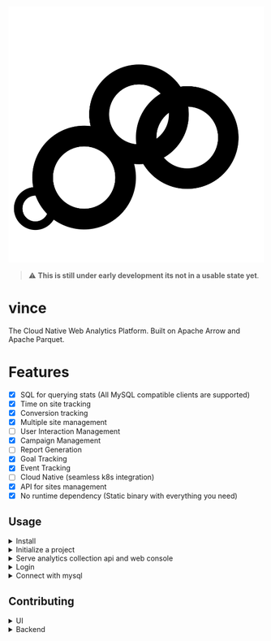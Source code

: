 
<p align="center">
    <img src="./assets/ui/logo.svg" alt="Vince Logo" />
</p>

> :warning: **This is still under early development its not in a usable state yet**. 

# vince

The Cloud Native Web Analytics Platform. Built on Apache Arrow and Apache Parquet.

# Features

- [x] SQL for querying stats (All MySQL compatible clients are supported)
- [x] Time on site tracking
- [x] Conversion tracking 
- [x] Multiple site management
- [ ] User Interaction Management 
- [x] Campaign Management 
- [ ] Report Generation
- [x] Goal Tracking 
- [x] Event Tracking 
- [ ] Cloud Native (seamless k8s integration)
- [x] API for sites management
- [x] No runtime dependency (Static binary with everything you need)

## Usage

<details markdown="1">
<summary>Install</summary>

```bash
curl -fsSL https://github.com/vinceanalytics/vince/releases/latest/download/install.sh | bash
```

```bash
brew install vinceanalytics/tap/vince
```

```bash
docker pull ghcr.io/vinceanalytics/vince
```
</details>

<details markdown="1">
<summary>Initialize a project</summary>

```bash
VINCE_ROOT_PASSWORD=xxxxx vince init example
```

</details>

<details markdown="1">
<summary>Serve analytics collection api and web console</summary>

__Start server__
```bash
vince serve example
```

The script for embedding will be served under `localhost:8080/js/vince.js`.
Web analytics events are collected on `localhost:8080/api/events` endpoint.

</details>

<details markdown="1">
<summary>Login</summary>

```bash
VINCE_ROOT_PASSWORD=xxxxx vince login http://localhost:8080
```

</details>

<details markdown="1">
<summary>Connect with mysql</summary>

```bash
LIBMYSQL_ENABLE_CLEARTEXT_PLUGIN=y mysql --host 127.0.0.1 --port 3306 -uroot -p$VINCE_ACCESS_TOKEN
mysql: [Warning] Using a password on the command line interface can be insecure.
Welcome to the MySQL monitor.  Commands end with ; or \g.
Your MySQL connection id is 2
Server version: 5.7.9-Vitess Dolt

Copyright (c) 2000, 2023, Oracle and/or its affiliates.

Oracle is a registered trademark of Oracle Corporation and/or its
affiliates. Other names may be trademarks of their respective
owners.

Type 'help;' or '\h' for help. Type '\c' to clear the current input statement.

mysql> 
```

</details>

## Contributing

<details markdown="1">
<summary>UI</summary>

Console ui lives in `./ui/` directory. We are using react with `@primer/react` 
components. For the code editor we use `Monaco`

__requirement__:
- Latest node version
- Latest go version `go1.21+`

You need go version because we embed the generated app, so only way to test it/develop is to run embedding step then access your work through `vince serve`

When you are done making changes

```bash
go generate 
```

Will take care of building/embedding and start the server for you. Note that
for this all to work., you must create development project in `.vince` directory.

Basically steps to getting started

- Clone and cd into vince root
- Install and setup  `go1.21+`
- Install latest node version
- `go install`
- `VINCE_ROOT_PASSWORD=xxxxx vince init .vince`

Then you can work on files in `./ui/` when done.

```bash
go generate
```

You can now access the ui with your changes on `localhost:8080`

</details>

<details markdown="1">
<summary>Backend</summary>

You only need the latest Go version `go1.21+`

We recommend using `go install` when developing.

</details>